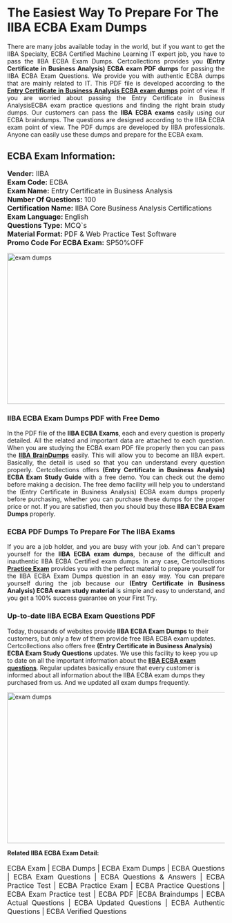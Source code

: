 <h1>The Easiest Way To Prepare For The IIBA ECBA Exam Dumps</h1> <p style="text-align:justify">There are many jobs available today in the world, but if you want to get the IIBA Specialty, ECBA Certified Machine Learning IT expert job, you have to pass the IIBA ECBA Exam Dumps. Certcollections provides you <strong>(Entry Certificate in Business Analysis) ECBA exam PDF dumps</strong> for passing the IIBA ECBA Exam Questions. We provide you with authentic ECBA dumps that are mainly related to IT. This PDF file is developed according to the <a href="https://www.certsofficial.com/iiba/ecba-questions"><strong>Entry Certificate in Business Analysis ECBA exam dumps</strong></a> point of view. If you are worried about passing the Entry Certificate in Business AnalysisECBA exam practice questions and finding the right brain study dumps. Our customers can pass the <strong>IIBA ECBA exams </strong>easily using our ECBA braindumps. The questions are designed according to the IIBA ECBA exam point of view. The PDF dumps are developed by IIBA professionals. Anyone can easily use these dumps and prepare for the ECBA exam.</p> <h2><strong>ECBA Exam Information:</strong></h2> <p><span style="font-size:16px"><strong>Vender:</strong> IIBA<br /> <strong>Exam Code:</strong> ECBA<br /> <strong>Exam Name:</strong> Entry Certificate in Business Analysis<br /> <strong>Number Of Questions:</strong> 100<br /> <strong>Certification Name:</strong> IIBA Core Business Analysis Certifications<br /> <strong>Exam Language: </strong>English<br /> <strong>Questions Type:</strong> MCQ`s<br /> <strong>Material Format: </strong>PDF & Web Practice Test Software<br /> <strong>Promo Code For ECBA Exam:</strong> SP50%OFF</span></p> <p><a href="https://www.certsofficial.com/iiba/ecba-questions" rel="no-follow"><img alt="exam dumps" src="https://www.certcollections.com/uploads/content/certsofficial.jpg" style="height:350px; width:750px" /></a></p> <h3><strong>IIBA ECBA Exam Dumps PDF with Free Demo</strong></h3> <p style="text-align:justify">In the PDF file of the <strong>IIBA ECBA Exams</strong>, each and every question is properly detailed. All the related and important data are attached to each question. When you are studying the ECBA exam PDF file properly then you can pass the <a href="https://www.certsofficial.com/iiba-dumps"><strong>IIBA BrainDumps</strong></a> easily. This will allow you to become an IIBA expert. Basically, the detail is used so that you can understand every question properly. Certcollections offers <strong>(Entry Certificate in Business Analysis) ECBA Exam Study Guide</strong> with a free demo. You can check out the demo before making a decision. The free demo facility will help you to understand the (Entry Certificate in Business Analysis) ECBA exam dumps properly before purchasing, whether you can purchase these dumps for the proper price or not. If you are satisfied, then you should buy these <strong>IIBA ECBA Exam Dumps</strong> properly.</p> <h3><strong>ECBA PDF Dumps To Prepare For The IIBA Exams</strong></h3> <p style="text-align:justify">If you are a job holder, and you are busy with your job. And can't prepare yourself for the <strong>IIBA ECBA exam dumps</strong>, because of the difficult and inauthentic IIBA ECBA Certified exam dumps. In any case, Certcollections <strong><a href="https://www.certsofficial.com/">Practice Exam</a></strong> provides you with the perfect material to prepare yourself for the IIBA ECBA Exam Dumps question in an easy way. You can prepare yourself during the job because our <strong>(Entry Certificate in Business Analysis) ECBA exam study material</strong> is simple and easy to understand, and you get a 100% success guarantee on your First Try.</p> <h3><strong>Up-to-date IIBA ECBA Exam Questions PDF</strong></h3> <p>Today, thousands of websites provide <strong>IIBA ECBA Exam Dumps</strong> to their customers, but only a few of them provide free IIBA ECBA exam updates. Certcollections also offers free <strong>(Entry Certificate in Business Analysis) ECBA Exam Study Questions</strong> updates. We use this facility to keep you up to date on all the important information about the <a href="https://www.certsofficial.com/iiba/ecba-questions"><strong>IIBA ECBA exam questions</strong></a>. Regular updates basically ensure that every customer is informed about all information about the IIBA ECBA exam dumps they purchased from us. And we updated all exam dumps frequently.</p> <p><a href="https://www.certsofficial.com/iiba/ecba-questions"><img alt="exam dumps " src="https://www.certcollections.com/uploads/content/certsofficial2.jpg" style="height:350px; width:750px" /></a></p> <p style="text-align:justify"><span style="font-size:14px"><strong>Related IIBA ECBA Exam Detail:</strong></span><br /> <br /> <span style="font-size:16px">ECBA Exam | ECBA Dumps | ECBA Exam Dumps | ECBA Questions | ECBA Exam Questions | ECBA Questions & Answers | ECBA Practice Test | ECBA Practice Exam | ECBA Practice Questions | ECBA Exam Practice test | ECBA PDF |ECBA Braindumps | ECBA Actual Questions | ECBA Updated Questions | ECBA Authentic Questions | ECBA Verified Questions</span></p>
